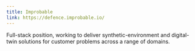 ```yaml
---
title: Improbable
link: https://defence.improbable.io/
---
```

Full-stack position, working to deliver synthetic-environment and digital-twin solutions for customer problems across a range of domains. 